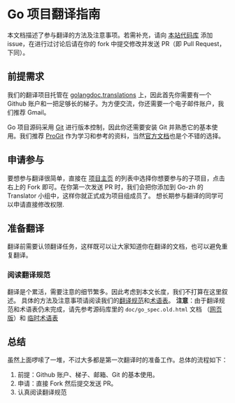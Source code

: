 # Go 项目翻译指南

本文档描述了参与翻译的方法及注意事项。若需补充，请向
[本站代码库](https://github.com/golang-china/golang-china.github.com)
添加 issue，在进行过讨论后请在你的 fork 中提交修改并发送 PR（即 Pull Request，下同）。

## 前提需求

我们的翻译项目托管在 [golangdoc.translations](https://github.com/golang-china/golangdoc.translations) 上，因此首先你需要有一个
Github 账户和一把足够长的梯子。为方便交流，你还需要一个电子邮件账户，我们推荐 Gmail。

Go 项目源码采用 [Git](http://git-scm.com/) 进行版本控制，因此你还需要安装 Git
并熟悉它的基本使用。我们推荐 [ProGit](http://git-scm.com/book/zh)
作为学习和参考的资料，当然[官方文档](http://git-scm.com/doc)也是个不错的选择。

## 申请参与

要想参与翻译很简单，直接在 [项目主页](https://github.com/golang-china)
的列表中选择你想要参与的子项目，点击右上的 Fork 即可。在你第一次发送
PR 时，我们会把你添加到 Go-zh 的 Translator 小组中，这样你就正式成为项目组成员了。
想长期参与翻译的同学可以申请直接修改权限.


## 准备翻译
翻译前需要认领翻译任务，这样既可以让大家知道你在翻译的文档，也可以避免重复翻译。

### 阅读翻译规范
翻译是个累活，需要注意的细节繁多。因此考虑到本文长度，我们不打算在这里叙述。
具体的方法及注意事项请阅读我们的[翻译规范](./trans-spec.html)和[术语表](./trans-terms.html)。
**注意**：由于翻译规范和术语表仍未完成，请先参考源码库里的 `doc/go_spec.old.html` 文档
（[网页版](https://zh-golang.appspot.com/ref/spec.old?lang=en)）和
[临时术语表](https://docs.google.com/spreadsheets/d/1oBEYj0TUCuTDy5vLGsjtMQ_Sd-_FASf393bhC-rfbGQ/edit?usp=sharing)


## 总结
虽然上面啰嗦了一堆，不过大多都是第一次翻译时的准备工作。总体的流程如下：

1. 前提：Github 账户、梯子、邮箱、Git 的基本使用。
2. 申请：直接 Fork 然后提交发送 PR。
3. 认真阅读翻译规范

